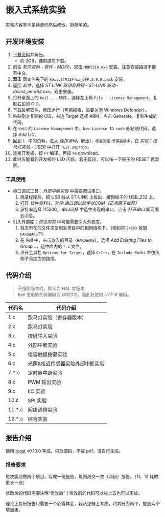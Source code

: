 # 嵌入式系统实验

实验内容基本是读源码然后修改，挺简单的。

## 开发环境安装

<!-- prettier-ignore -->
1. [下载资料](https://cs.e.ecust.edu.cn/download/5a403808a967b666b1e9ce9ac88429b5)并解压。
   - 约 2GB，课前提前下载。
2. 前往 _软件资料 - 软件 - MDK5_，双击 `MDK521A.exe` 安装。注意安装路径不能有中文。
3. **双击** 同文件夹下的 `Keil.STM32F4xx_DFP.2.9.0.pack` 安装。
4. 返回 _软件_，选择 _ST LINK 驱动及教程 - ST-LINK 驱动 - dpinst\_amd64.exe_，双击安装。
5. 打开桌面上的 `Keil ...` 软件，选择左上角 `File - License Management`，复制右边的 CID。
6. 下载[破解软件](https://cs.e.ecust.edu.cn/download/3b4d80b99923984b0d52f1788b5359bc)，解压运行（可能报毒，需要关闭 Windows Defender）。
7. 粘贴刚才复制的 CID，右边 Target 选择 ARM，点击 Generate，复制生成的代码。
8. 在 `Keil` 的 `License Management` 中，`New License ID code` 处粘贴代码，选择 _Add LIC_。
9. 回到 `1.` 中的资料，进入 _程序源码_，解压`1，标准例程-寄存器版本`，在 _实验 1 跑马灯实验 - USER_ 中打开 `TEST.uvprojx`。
10. 连接开发板，按 `F7` 编译，再按 `F8` download。
11. 此时应能看到开发板的 LED 闪烁。若无反应，可以按一下板子的 RESET 再观察。

### 工具使用

- 串口调试工具：_外部中断实验_ 中需要调试串口。
  1. 烧录程序后，把 USB 线从 ST-LINK 上拔出，接到板子的 USB_232 上。
  2. 打开 _软件资料\1，软件\串口调试助手\XCOM（正点原子推荐）_
  3. 波特率选择 115200，_串口选择_ 中选中出现的串口，点击 _打开串口_ 即可看到消息。
- 引入外部库：_综合实验_ 中可能需要引入外部库。
  1. 将库所在的文件夹复制到项目中的相同结构下。（例如将 `24CXX` 放到 `HARDWARE`下）
  2. 在 Keil 中，右击放入的目录（`HARDWARE`），选择 _Add Existing Files to Group..._，选中库内的 `*.c` 文件。
  3. 点开工具栏 `Options for Target`，选择 `C/C++`，在 `Include Paths` 中仿照例子添加库的路径。

## 代码介绍

> 不指明版本时，默认为 HAL 库版本  
> Keil 使用的代码编码为 _GB2312_，而此处使用 _UTF-8_ 编码。

<!-- prettier-ignore -->
|代码名 | 代码介绍 |
|---|---|
|1.c|跑马灯实验（寄存器版本）|
|2.c|跑马灯实验 |
|3.c|按键输入实验 |
|4.c|外部中断实验 |
|5.c|电容触摸按键实验 |
|6.c|光照&接近传感器实验外部中断实验 |
|7.*.c|定时器中断实验 |
|8.c|PWM 输出实验 |
|9.c|IIC 实验 |
|10.c|SPI 实验 |
|11.*.c|网络通信实验 |
|12.*.c|综合实验 |

## 报告介绍

使用 [typst](https://github.com/typst/typst) v0.10.0 写成。只放源码，不放 pdf，请自行生成。

### 报告要求

每次实验做两个项目，写成一份报告，每两周交一次（两份）报告。（11，12 耗时更长一点）

修改后的代码需要注明“修改后”！修改前的代码可以放上去也可以不放。

理论上每份报告只需要一个心得体会，我从逻辑上考虑，将其分为两个，放到两个项目里。

